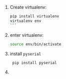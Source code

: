 1. Create virtualenv:
    ````bash
    pip install virtualenv
    virtualenv env
    ```

2. enter virtualenv:
    ```bash
    source env/bin/activate
    ```
3. install `pyserial`
   ```bash
    pip install pyserial
   ```

4. 
